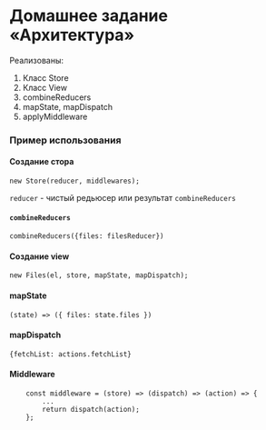 # Домашнее задание «Архитектура»

Реализованы:

1. Класс Store
1. Класс View
1. combineReducers
1. mapState, mapDispatch
1. applyMiddleware


### Пример использования

#### Создание стора

`new Store(reducer, middlewares);`

`reducer` - чистый редьюсер или результат `combineReducers`

#### `combineReducers`

`combineReducers({files: filesReducer})`

#### Создание view

`new Files(el, store, mapState, mapDispatch);`

#### mapState

`(state) => ({ files: state.files })`

#### mapDispatch

`{fetchList: actions.fetchList}`

#### Middleware

```
    const middleware = (store) => (dispatch) => (action) => {
        ...
        return dispatch(action);
    };
```